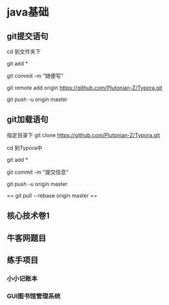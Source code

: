 # java基础



## git提交语句



cd 到文件夹下

git add *

git commit -m "随便写"

git remote add origin https://github.com/Plutonian-Z/Typora.git

git push -u origin master



## git加载语句



指定目录下 git clone https://github.com/Plutonian-Z/Typora.git

cd 到Typora中

git add *

git commit -m "提交信息"

git push -u origin master

== git pull --rebase origin master ==



## 核心技术卷1









## 牛客网题目











## 练手项目 



### 小小记账本



### GUI图书馆管理系统





